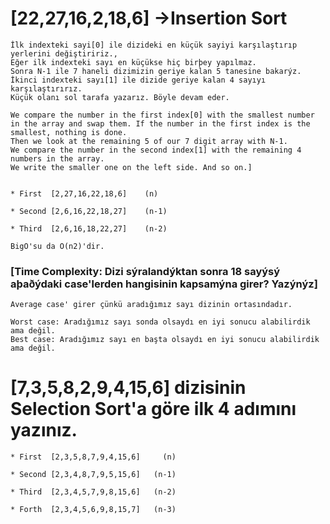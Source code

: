 # [22,27,16,2,18,6] ->Insertion Sort

	İlk indexteki sayi[0] ile dizideki en küçük sayiyi karşılaştırıp yerlerini değiştiririz.,
	Eğer ilk indexteki sayı en küçükse hiç birþey yapılmaz.
	Sonra N-1 ile 7 haneli dizimizin geriye kalan 5 tanesine bakarýz.
	İkinci indexteki sayı[1] ile dizide geriye kalan 4 sayıyı karşılaştırırız.
	Küçük olanı sol tarafa yazarız. Böyle devam eder.
	
	We compare the number in the first index[0] with the smallest number in the array and swap them. If the number in the first index is the smallest, nothing is done.
	Then we look at the remaining 5 of our 7 digit array with N-1.
	We compare the number in the second index[1] with the remaining 4 numbers in the array.
	We write the smaller one on the left side. And so on.]


	* First  [2,27,16,22,18,6]    (n)

	* Second [2,6,16,22,18,27]    (n-1)
	 
	* Third  [2,6,16,18,22,27]    (n-2)

	BigO'su da O(n2)'dir.


### [Time Complexity: Dizi sýralandýktan sonra 18 sayýsý aþaðýdaki case'lerden hangisinin kapsamýna girer? Yazýnýz]

	Average case' girer çünkü aradığımız sayı dizinin ortasındadır.

	Worst case: Aradığımız sayı sonda olsaydı en iyi sonucu alabilirdik ama değil.
	Best case: Aradığımız sayı en başta olsaydı en iyi sonucu alabilirdik ama değil.

# [7,3,5,8,2,9,4,15,6] dizisinin Selection Sort'a göre ilk 4 adımını yazınız.

	* First  [2,3,5,8,7,9,4,15,6]     (n)

	* Second [2,3,4,8,7,9,5,15,6]   (n-1)
	 
	* Third  [2,3,4,5,7,9,8,15,6]   (n-2)

	* Forth  [2,3,4,5,6,9,8,15,7]	(n-3)


